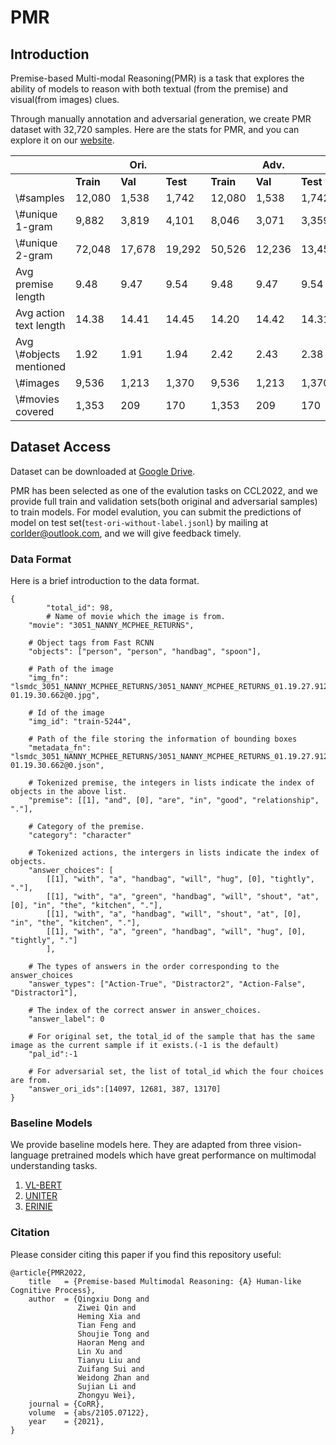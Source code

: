 # PMR
## Introduction
Premise-based Multi-modal Reasoning(PMR) is a task that explores the ability of models to reason with both textual (from the premise) and visual(from images) clues.

Through manually annotation and adversarial generation, we create PMR dataset with 32,720 samples. Here are the stats for PMR, and you can explore it on our [website](https://2030nlp.github.io/PMR).

<table class="tg">
<thead>
  <tr>
    <th class="tg-0pky"></th>
    <th class="tg-0pky" colspan="3"><span style="font-weight:bold">Ori.</span></th>
    <th class="tg-0pky" colspan="3"><span style="font-weight:bold">Adv.</span></th>
    <th class="tg-0pky">Total~</th>
  </tr>
</thead>
<tbody>
  <tr>
    <td class="tg-0pky"></td>
    <td class="tg-0pky"><span style="font-weight:bold">Train</span></td>
    <td class="tg-0pky"><span style="font-weight:bold">Val</span></td>
    <td class="tg-0pky"><span style="font-weight:bold">Test</span></td>
    <td class="tg-0pky"><span style="font-weight:bold">Train</span></td>
    <td class="tg-0pky"><span style="font-weight:bold">Val</span></td>
    <td class="tg-0pky"><span style="font-weight:bold">Test</span></td>
    <td class="tg-0pky"></td>
  </tr>
  <tr>
    <td class="tg-0pky">\#samples</td>
    <td class="tg-0pky">12,080</td>
    <td class="tg-0pky">1,538</td>
    <td class="tg-0pky">1,742</td>
    <td class="tg-0pky">12,080</td>
    <td class="tg-0pky">1,538</td>
    <td class="tg-0pky">1,742</td>
    <td class="tg-0pky">30,720</td>
  </tr>
  <tr>
    <td class="tg-0pky">\#unique 1-gram</td>
    <td class="tg-0pky">9,882</td>
    <td class="tg-0pky">3,819</td>
    <td class="tg-0pky">4,101</td>
    <td class="tg-0pky">8,046</td>
    <td class="tg-0pky">3,071</td>
    <td class="tg-0pky">3,359</td>
    <td class="tg-0pky">11,041</td>
  </tr>
  <tr>
    <td class="tg-0pky">\#unique 2-gram</td>
    <td class="tg-0pky">72,048</td>
    <td class="tg-0pky">17,678</td>
    <td class="tg-0pky">19,292</td>
    <td class="tg-0pky">50,526</td>
    <td class="tg-0pky">12,236</td>
    <td class="tg-0pky">13,453</td>
    <td class="tg-0pky">84,365</td>
  </tr>
  <tr>
    <td class="tg-0pky">Avg premise length</td>
    <td class="tg-0pky">9.48</td>
    <td class="tg-0pky">9.47</td>
    <td class="tg-0pky">9.54</td>
    <td class="tg-0pky">9.48</td>
    <td class="tg-0pky">9.47</td>
    <td class="tg-0pky">9.54</td>
    <td class="tg-0pky">9.49</td>
  </tr>
  <tr>
    <td class="tg-0pky">Avg action text length</td>
    <td class="tg-0pky">14.38</td>
    <td class="tg-0pky">14.41</td>
    <td class="tg-0pky">14.45</td>
    <td class="tg-0pky">14.20</td>
    <td class="tg-0pky">14.42</td>
    <td class="tg-0pky">14.31</td>
    <td class="tg-0pky">14.31</td>
  </tr>
  <tr>
    <td class="tg-0pky">Avg \#objects mentioned</td>
    <td class="tg-0pky">1.92</td>
    <td class="tg-0pky">1.91</td>
    <td class="tg-0pky">1.94</td>
    <td class="tg-0pky">2.42</td>
    <td class="tg-0pky">2.43</td>
    <td class="tg-0pky">2.38</td>
    <td class="tg-0pky">2.17</td>
  </tr>
  <tr>
    <td class="tg-0pky">\#images</td>
    <td class="tg-0pky">9,536</td>
    <td class="tg-0pky">1,213</td>
    <td class="tg-0pky">1,370</td>
    <td class="tg-0pky">9,536</td>
    <td class="tg-0pky">1,213</td>
    <td class="tg-0pky">1,370</td>
    <td class="tg-0pky">12,119</td>
  </tr>
  <tr>
    <td class="tg-0pky">\#movies covered</td>
    <td class="tg-0pky">1,353</td>
    <td class="tg-0pky">209</td>
    <td class="tg-0pky">170</td>
    <td class="tg-0pky">1,353</td>
    <td class="tg-0pky">209</td>
    <td class="tg-0pky">170</td>
    <td class="tg-0pky">1,732</td>
  </tr>
</tbody>
</table>

## Dataset Access
Dataset can be downloaded at [Google Drive](https://drive.google.com/drive/folders/15IZny7KKz4RRwd9c9D1ob3Bi3orsqQMe?usp=sharing).

PMR has been selected as one of the evalution tasks on CCL2022, and we provide full train and validation sets(both original and adversarial samples) to train models. For model evalution, you can submit the predictions of model on test set(`test-ori-without-label.jsonl`) by mailing at corlder@outlook.com, and we will give feedback timely.

### Data Format
Here is a brief introduction to the data format.
```
{
        "total_id": 98,
        # Name of movie which the image is from.
	"movie": "3051_NANNY_MCPHEE_RETURNS",
  
	# Object tags from Fast RCNN
	"objects": ["person", "person", "handbag", "spoon"],
  
	# Path of the image
	"img_fn": "lsmdc_3051_NANNY_MCPHEE_RETURNS/3051_NANNY_MCPHEE_RETURNS_01.19.27.912-01.19.30.662@0.jpg",
	
	# Id of the image
	"img_id": "train-5244",
  
	# Path of the file storing the information of bounding boxes
	"metadata_fn": "lsmdc_3051_NANNY_MCPHEE_RETURNS/3051_NANNY_MCPHEE_RETURNS_01.19.27.912-01.19.30.662@0.json",
  
	# Tokenized premise, the integers in lists indicate the index of objects in the above list.
	"premise": [[1], "and", [0], "are", "in", "good", "relationship", "."],
  
	# Category of the premise.
	"category": "character"
  
	# Tokenized actions, the intergers in lists indicate the index of objects.
	"answer_choices": [
		[[1], "with", "a", "handbag", "will", "hug", [0], "tightly", "."],
		[[1], "with", "a", "green", "handbag", "will", "shout", "at", [0], "in", "the", "kitchen", "."],
		[[1], "with", "a", "handbag", "will", "shout", "at", [0], "in", "the", "kitchen", "."],
		[[1], "with", "a", "green", "handbag", "will", "hug", [0], "tightly", "."]
		],
    
	# The types of answers in the order corresponding to the answer_choices
	"answer_types": ["Action-True", "Distractor2", "Action-False", "Distractor1"],
  
	# The index of the correct answer in answer_choices.
	"answer_label": 0
	
	# For original set, the total_id of the sample that has the same image as the current sample if it exists.(-1 is the default)
	"pal_id":-1
	
	# For adversarial set, the list of total_id which the four choices are from.
	"answer_ori_ids":[14097, 12681, 387, 13170]
}
```
### Baseline Models
We provide baseline models here. They are adapted from three vision-language pretrained models which have great performance on multimodal understanding tasks.
1. [VL-BERT](https://github.com/jackroos/VL-BERT)
2. [UNITER](https://github.com/ChenRocks/UNITER)
3. [ERINIE](https://github.com/paddlepaddle/ernie/tree/repro/ernie-vil)
### Citation
Please consider citing this paper if you find this repository useful:
```
@article{PMR2022,
	title	= {Premise-based Multimodal Reasoning: {A} Human-like Cognitive Process},
	author  = {Qingxiu Dong and
               Ziwei Qin and
               Heming Xia and
               Tian Feng and
               Shoujie Tong and
               Haoran Meng and
               Lin Xu and
               Tianyu Liu and
               Zuifang Sui and
               Weidong Zhan and
               Sujian Li and
               Zhongyu Wei},
	journal = {CoRR},
	volume  = {abs/2105.07122},
	year    = {2021},
}
```